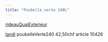 ```yaml
---
title: "Poubelle verte 240L"
---
```


[rideauQuaiExterieur](notes/zones/rideauQuaiExterieur.md)

[landi](notes/utilisateurs/fournisseurs/landi.md) poubelleVerte240 42,50chf article 10426 